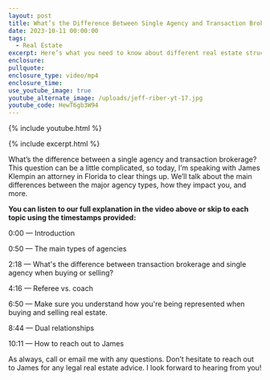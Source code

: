 ```yaml
---
layout: post
title: What’s the Difference Between Single Agency and Transaction Brokerage?
date: 2023-10-11 00:00:00
tags:
  - Real Estate
excerpt: Here’s what you need to know about different real estate structures.
enclosure:
pullquote:
enclosure_type: video/mp4
enclosure_time:
use_youtube_image: true
youtube_alternate_image: /uploads/jeff-riber-yt-17.jpg
youtube_code: HewT6gb3W94
---
```

{% include youtube.html %}

{% include excerpt.html %}

What’s the difference between a single agency and transaction brokerage? This question can be a little complicated, so today, I’m speaking with James Klempin an attorney in Florida to clear things up. We’ll talk about the main differences between the major agency types, how they impact you, and more.&nbsp;

**You can listen to our full explanation in the video above or skip to each topic using the timestamps provided:**

0:00 — Introduction

0:50 — The main types of agencies

2:18 — What's the difference between transaction brokerage and single agency when buying or selling?

4:16 — Referee vs. coach&nbsp;

6:50 — Make sure you understand how you're being represented when buying and selling real estate.

8:44 — Dual relationships&nbsp;

10:11 — How to reach out to James

As always, call or email me with any questions. Don’t hesitate to reach out to James for any legal real estate advice. I look forward to hearing from you!